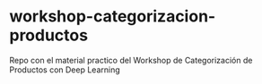 # workshop-categorizacion-productos
Repo con el material practico del Workshop de Categorización de Productos con Deep Learning
